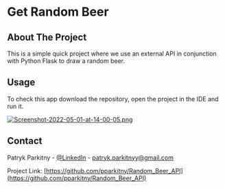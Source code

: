 # Get Random Beer

## About The Project

This is a simple quick project where we use an external API in conjunction with Python Flask to draw a random beer.

## Usage

To check this app download the repository, open the project in the IDE and run it. 

[![Screenshot-2022-05-01-at-14-00-05.png](https://i.postimg.cc/3NNCz0c1/Screenshot-2022-05-01-at-14-00-05.png)](https://postimg.cc/5QcCCy1Q)

## Contact

Patryk Parkitny - [@LinkedIn](https://linkedin.com/in/patryk-parkitny) - patryk.parkitnyy@gmail.com

Project Link: [https://github.com/pparkitny/Random_Beer_API](https://github.com/pparkitny/Random_Beer_API)
